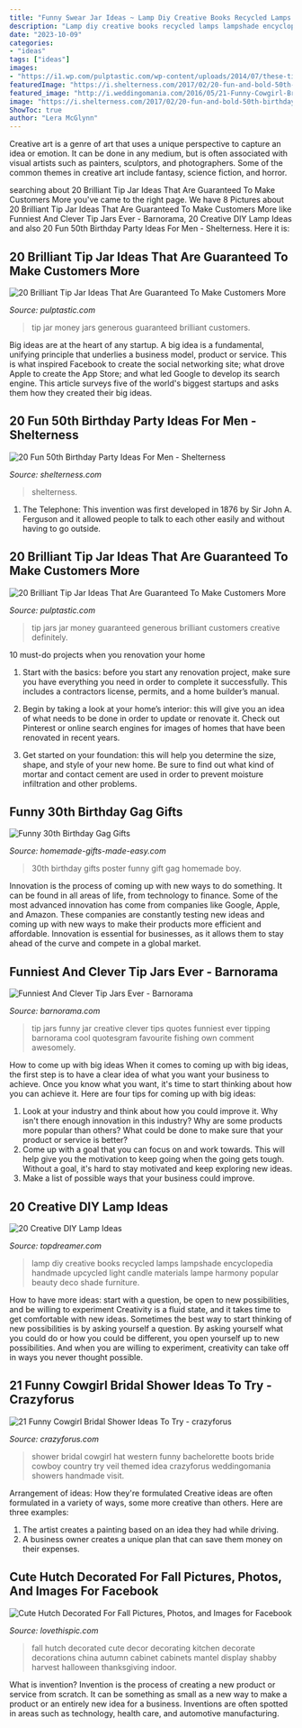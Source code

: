 ```yaml
---
title: "Funny Swear Jar Ideas ~ Lamp Diy Creative Books Recycled Lamps Lampshade Encyclopedia Handmade Upcycled Light Candle Materials Lampe Harmony Popular Beauty Deco Shade Furniture"
description: "Lamp diy creative books recycled lamps lampshade encyclopedia handmade upcycled light candle materials lampe harmony popular beauty deco shade furniture"
date: "2023-10-09"
categories:
- "ideas"
tags: ["ideas"]
images:
- "https://i1.wp.com/pulptastic.com/wp-content/uploads/2014/07/these-tip-jars-will-definitely-get-money-10.jpg?resize=550%2C734"
featuredImage: "https://i.shelterness.com/2017/02/20-fun-and-bold-50th-birthday-cake.jpg"
featured_image: "http://i.weddingomania.com/2016/05/21-Funny-Cowgirl-Bridal-Shower-Ideas-To-Try-4.jpg"
image: "https://i.shelterness.com/2017/02/20-fun-and-bold-50th-birthday-cake.jpg"
ShowToc: true
author: "Lera McGlynn"
---
```



Creative art is a genre of art that uses a unique perspective to capture an idea or emotion. It can be done in any medium, but is often associated with visual artists such as painters, sculptors, and photographers. Some of the common themes in creative art include fantasy, science fiction, and horror.

	

		
searching about 20 Brilliant Tip Jar Ideas That Are Guaranteed To Make Customers More you've came to the right page. We have 8 Pictures about 20 Brilliant Tip Jar Ideas That Are Guaranteed To Make Customers More like Funniest And Clever Tip Jars Ever - Barnorama, 20 Creative DIY Lamp Ideas and also 20 Fun 50th Birthday Party Ideas For Men - Shelterness. Here it is:
		
    
## 20 Brilliant Tip Jar Ideas That Are Guaranteed To Make Customers More

<img loading=lazy src="https://i1.wp.com/pulptastic.com/wp-content/uploads/2014/07/these-tip-jars-will-definitely-get-money-10.jpg?resize=550%2C734" onerror="this.onerror=null;this.src='https://tse2.mm.bing.net/th?id=OIP.zNDwzk8sHlCQ-gRPUloXSAHaJ4&amp;pid=15.1';" alt="20 Brilliant Tip Jar Ideas That Are Guaranteed To Make Customers More">

_Source: pulptastic.com_

>tip jar money jars generous guaranteed brilliant customers. 

	

Big ideas are at the heart of any startup. A big idea is a fundamental, unifying principle that underlies a business model, product or service. This is what inspired Facebook to create the social networking site; what drove Apple to create the App Store; and what led Google to develop its search engine. This article surveys five of the world's biggest startups and asks them how they created their big ideas.

    
## 20 Fun 50th Birthday Party Ideas For Men - Shelterness

<img loading=lazy src="https://i.shelterness.com/2017/02/20-fun-and-bold-50th-birthday-cake.jpg" onerror="this.onerror=null;this.src='https://tse2.mm.bing.net/th?id=OIP.eKDatM6I1zEz1-yRImVVlgHaFj&amp;pid=15.1';" alt="20 Fun 50th Birthday Party Ideas For Men - Shelterness">

_Source: shelterness.com_

>shelterness. 

	

1. The Telephone: This invention was first developed in 1876 by Sir John A. Ferguson and it allowed people to talk to each other easily and without having to go outside.

    
## 20 Brilliant Tip Jar Ideas That Are Guaranteed To Make Customers More

<img loading=lazy src="https://i0.wp.com/pulptastic.com/wp-content/uploads/2014/07/these-tip-jars-will-definitely-get-money-7.jpg?resize=650%2C607" onerror="this.onerror=null;this.src='https://tse4.mm.bing.net/th?id=OIP.bqB3DI-JTru4nrxZhWWHFgHaG6&amp;pid=15.1';" alt="20 Brilliant Tip Jar Ideas That Are Guaranteed To Make Customers More">

_Source: pulptastic.com_

>tip jars jar money guaranteed generous brilliant customers creative definitely. 

	

10 must-do projects when you renovation your home
1. Start with the basics: before you start any renovation project, make sure you have everything you need in order to complete it successfully. This includes a contractors license, permits, and a home builder’s manual.
2. Begin by taking a look at your home’s interior: this will give you an idea of what needs to be done in order to update or renovate it. Check out Pinterest or online search engines for images of homes that have been renovated in recent years.

3. Get started on your foundation: this will help you determine the size, shape, and style of your new home. Be sure to find out what kind of mortar and contact cement are used in order to prevent moisture infiltration and other problems.


    
## Funny 30th Birthday Gag Gifts

<img loading=lazy src="https://www.homemade-gifts-made-easy.com/image-files/personalized-poster-30th-birthday-gift-boy-600x900.jpg" onerror="this.onerror=null;this.src='https://tse4.mm.bing.net/th?id=OIP.jw8kXIyLnYAjTNtgLu0xFgHaLH&amp;pid=15.1';" alt="Funny 30th Birthday Gag Gifts">

_Source: homemade-gifts-made-easy.com_

>30th birthday gifts poster funny gift gag homemade boy. 

	

Innovation is the process of coming up with new ways to do something. It can be found in all areas of life, from technology to finance. Some of the most advanced innovation has come from companies like Google, Apple, and Amazon. These companies are constantly testing new ideas and coming up with new ways to make their products more efficient and affordable. Innovation is essential for businesses, as it allows them to stay ahead of the curve and compete in a global market.

    
## Funniest And Clever Tip Jars Ever - Barnorama

<img loading=lazy src="https://www.barnorama.com/wp-content/images/2015/06/Clever-Tip-Jars/15-Clever-Tip-Jars.jpg" onerror="this.onerror=null;this.src='https://tse4.mm.bing.net/th?id=OIP.TfF8fwIZNDHiHnaNh7VTwgHaJ4&amp;pid=15.1';" alt="Funniest And Clever Tip Jars Ever - Barnorama">

_Source: barnorama.com_

>tip jars funny jar creative clever tips quotes funniest ever tipping barnorama cool quotesgram favourite fishing own comment awesomely. 

	

How to come up with big ideas
When it comes to coming up with big ideas, the first step is to have a clear idea of what you want your business to achieve. Once you know what you want, it's time to start thinking about how you can achieve it. Here are four tips for coming up with big ideas: 
1. Look at your industry and think about how you could improve it. Why isn't there enough innovation in this industry? Why are some products more popular than others? What could be done to make sure that your product or service is better?
2. Come up with a goal that you can focus on and work towards. This will help give you the motivation to keep going when the going gets tough. Without a goal, it's hard to stay motivated and keep exploring new ideas. 
3. Make a list of possible ways that your business could improve.

    
## 20 Creative DIY Lamp Ideas

<img loading=lazy src="https://topdreamer.com/wp-content/uploads/2013/09/0f634174e81dc8aa9f81560c7ecc98ab-575x1024.jpg" onerror="this.onerror=null;this.src='https://tse2.mm.bing.net/th?id=OIP.xbLkb18-VC2Idk3m5THogAHaNM&amp;pid=15.1';" alt="20 Creative DIY Lamp Ideas">

_Source: topdreamer.com_

>lamp diy creative books recycled lamps lampshade encyclopedia handmade upcycled light candle materials lampe harmony popular beauty deco shade furniture. 

	

How to have more ideas: start with a question, be open to new possibilities, and be willing to experiment
Creativity is a fluid state, and it takes time to get comfortable with new ideas. Sometimes the best way to start thinking of new possibilities is by asking yourself a question. By asking yourself what you could do or how you could be different, you open yourself up to new possibilities. And when you are willing to experiment, creativity can take off in ways you never thought possible.

    
## 21 Funny Cowgirl Bridal Shower Ideas To Try - Crazyforus

<img loading=lazy src="http://i.weddingomania.com/2016/05/21-Funny-Cowgirl-Bridal-Shower-Ideas-To-Try-4.jpg" onerror="this.onerror=null;this.src='https://tse4.mm.bing.net/th?id=OIP.PNRdcQMMdl6CloNqeptt3gAAAA&amp;pid=15.1';" alt="21 Funny Cowgirl Bridal Shower Ideas To Try - crazyforus">

_Source: crazyforus.com_

>shower bridal cowgirl hat western funny bachelorette boots bride cowboy country try veil themed idea crazyforus weddingomania showers handmade visit. 

	

Arrangement of ideas: How they're formulated
Creative ideas are often formulated in a variety of ways, some more creative than others. Here are three examples:
1. The artist creates a painting based on an idea they had while driving.
2. A business owner creates a unique plan that can save them money on their expenses.

    
## Cute Hutch Decorated For Fall Pictures, Photos, And Images For Facebook

<img loading=lazy src="http://www.lovethispic.com/uploaded_images/128489-Cute-Hutch-Decorated-For-Fall.jpg" onerror="this.onerror=null;this.src='https://tse1.mm.bing.net/th?id=OIP.f-aMInCuqbgMLL9OsucnCAAAAA&amp;pid=15.1';" alt="Cute Hutch Decorated For Fall Pictures, Photos, and Images for Facebook">

_Source: lovethispic.com_

>fall hutch decorated cute decor decorating kitchen decorate decorations china autumn cabinet cabinets mantel display shabby harvest halloween thanksgiving indoor. 

	

What is invention?
Invention is the process of creating a new product or service from scratch. It can be something as small as a new way to make a product or an entirely new idea for a business. Inventions are often spotted in areas such as technology, health care, and automotive manufacturing.

